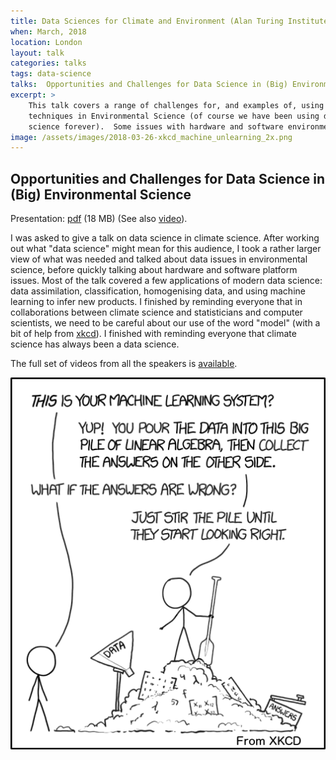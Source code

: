 ```yaml
---
title: Data Sciences for Climate and Environment (Alan Turing Institute)
when: March, 2018
location: London
layout: talk
categories: talks
tags: data-science
talks:  Opportunities and Challenges for Data Science in (Big) Environmental Science
excerpt: >
    This talk covers a range of challenges for, and examples of, using (modern) data science
    techniques in Environmental Science (of course we have been using data
    science forever).  Some issues with hardware and software environment are discussed.
image: /assets/images/2018-03-26-xkcd_machine_unlearning_2x.png
---
```


Opportunities and Challenges for Data Science in (Big) Environmental Science
----------------------------------------------------------------------------

Presentation: [pdf](/assets/talks/2018-03-26_data_science.pdf) (18 MB) (See also [video](https://www.youtube.com/watch?v=sqf79JDY83A)).

I was asked to give a talk on data science in climate science. After working out what "data science" might mean for this audience, I took a rather larger view of
what was needed and talked about data issues in environmental science, before quickly talking about hardware and software platform issues. Most of the talk covered a few applications of modern
data science: data assimilation, classification, homogenising data, and using machine learning to infer new products. I finished by reminding everyone that in collaborations between climate
science and statisticians and computer scientists, we need to be careful about our use of the
word "model" (with a bit of help from [xkcd](https://xkcd.com/1838/)).  I finished with reminding everyone that climate science has always been a data science.

The full set of videos from all the speakers is [available](https://www.youtube.com/playlist?list=PLuD_SqLtxSdUVT_2SSPzZSC__kAxpkm8w). 

![Teaser Image](/assets/images/2018-03-26-xkcd_machine_unlearning_2x.png)
